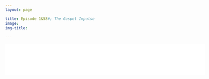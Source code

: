```yaml
---
layout: page

title: Episode 1&58#; The Gospel Impulse
image:
img-title:

---
```


<iframe style="border: none" src="//html5-player.libsyn.com/embed/episode/id/6664706/height/100/width/640/theme/standard-mini/autonext/no/thumbnail/no/autoplay/no/preload/no/no_addthis/no/direction/backward/" height="100" width="640" scrolling="no"  allowfullscreen webkitallowfullscreen mozallowfullscreen oallowfullscreen msallowfullscreen></iframe>